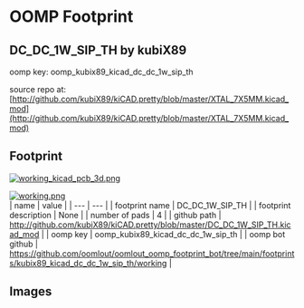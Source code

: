 # OOMP Footprint  
## DC_DC_1W_SIP_TH  by kubiX89  
  
oomp key: oomp_kubix89_kicad_dc_dc_1w_sip_th  
  
source repo at: [http://github.com/kubiX89/kiCAD.pretty/blob/master/XTAL_7X5MM.kicad_mod](http://github.com/kubiX89/kiCAD.pretty/blob/master/XTAL_7X5MM.kicad_mod)  
## Footprint  
  
[![working_kicad_pcb_3d.png](working_kicad_pcb_3d_600.png)](working_kicad_pcb_3d.png)  
  
[![working.png](working_600.png)](working.png)  
| name | value | 
| --- | --- | 
| footprint name | DC_DC_1W_SIP_TH | 
| footprint description | None | 
| number of pads | 4 | 
| github path | http://github.com/kubiX89/kiCAD.pretty/blob/master/DC_DC_1W_SIP_TH.kicad_mod | 
| oomp key | oomp_kubix89_kicad_dc_dc_1w_sip_th | 
| oomp bot github | https://github.com/oomlout/oomlout_oomp_footprint_bot/tree/main/footprints/kubix89_kicad_dc_dc_1w_sip_th/working | 
## Images  
